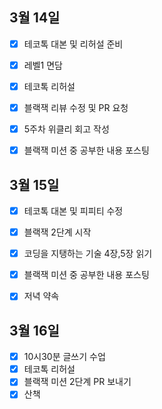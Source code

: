 ## 3월 14일

- [x] 테코톡 대본 및 리허설 준비
- [x] 레벨1 면담
- [x] 테코톡 리허설
- [x] 블랙잭 리뷰 수정 및 PR 요청
- [x] 5주차 위클리 회고 작성
- [x] 블랙잭 미션 중 공부한 내용 포스팅



## 3월 15일

- [x] 테코톡 대본 및 피피티 수정
- [x] 블랙잭 2단계 시작
- [x] 코딩을 지탱하는 기술 4장,5장 읽기
- [x] 블랙잭 미션 중 공부한 내용 포스팅
- [x] 저녁 약속



## 3월 16일

- [x] 10시30분 글쓰기 수업
- [x] 테코톡 리허설
- [x] 블랙잭 미션 2단계 PR 보내기
- [x] 산책

